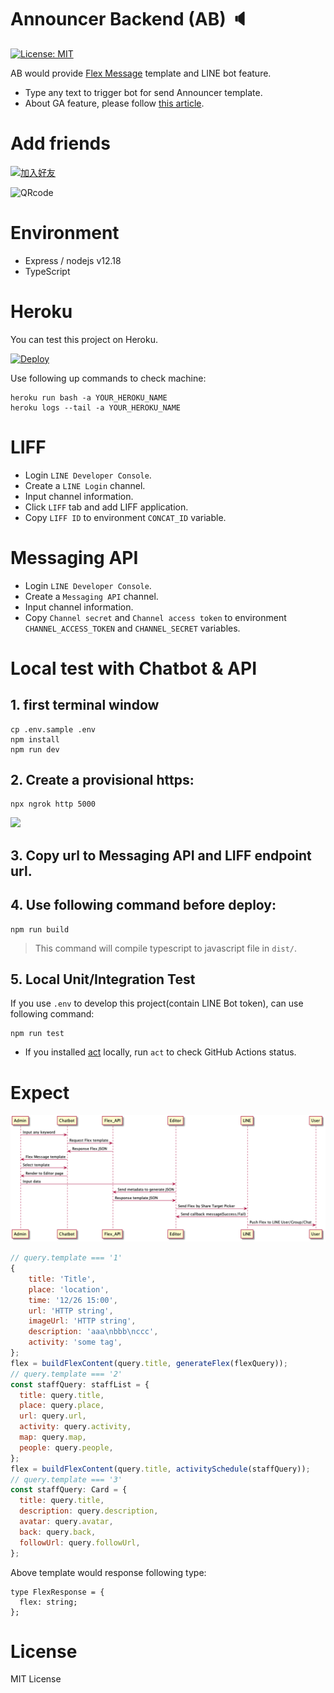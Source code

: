 # Announcer Backend (AB) 🔈

[![License: MIT](https://img.shields.io/badge/License-MIT-blue.svg)](https://opensource.org/licenses/MIT)

AB would provide [Flex Message](https://developers.line.biz/en/docs/messaging-api/using-flex-messages/) template and LINE bot feature.

- Type any text to trigger bot for send Announcer template.
- About GA feature, please follow [this article](https://taichunmin.idv.tw/blog/2020-04-28-lintbot-google-analytics.html).

# Add friends

<a href="https://line.me/R/ti/p/%40608zklsi"><img height="50" border="0" alt="加入好友" src="https://scdn.line-apps.com/n/line_add_friends/btn/zh-Hant.png"></a>

<img height="200" border="0" alt="QRcode" src="https://qr-official.line.me/sid/L/608zklsi.png">

# Environment

- Express / nodejs v12.18
- TypeScript

# Heroku

You can test this project on Heroku.

[![Deploy](https://www.herokucdn.com/deploy/button.svg)](https://heroku.com/deploy)

Use following up commands to check machine:

```
heroku run bash -a YOUR_HEROKU_NAME
heroku logs --tail -a YOUR_HEROKU_NAME
```

# LIFF

- Login `LINE Developer Console`.
- Create a `LINE Login` channel.
- Input channel information.
- Click `LIFF` tab and add LIFF application.
- Copy `LIFF ID` to environment `CONCAT_ID` variable.

# Messaging API

- Login `LINE Developer Console`.
- Create a `Messaging API` channel.
- Input channel information.
- Copy `Channel secret` and `Channel access token` to environment `CHANNEL_ACCESS_TOKEN` and `CHANNEL_SECRET` variables.

# Local test with Chatbot & API

## 1. first terminal window

```
cp .env.sample .env
npm install
npm run dev
```

## 2. Create a provisional https:

```
npx ngrok http 5000
```

![](https://i.imgur.com/azVdG8j.png)

## 3. Copy url to Messaging API and LIFF endpoint url.

## 4. Use following command before deploy:

```
npm run build
```

> This command will compile typescript to javascript file in `dist/`.


## 5. Local Unit/Integration Test

If you use `.env` to develop this project(contain LINE Bot token), can use following command:

```
npm run test
```

- If you installed [act](https://github.com/nektos/act) locally, run `act` to check GitHub Actions status.

# Expect

![](https://github.com/louis70109/Announcer/blob/463868113c4710cdeca16a1a728fdc1fa7fb8ac9/readme_img/http_request.png)

```javascript
// query.template === '1'
{
    title: 'Title',
    place: 'location',
    time: '12/26 15:00',
    url: 'HTTP string',
    imageUrl: 'HTTP string',
    description: 'aaa\nbbb\nccc',
    activity: 'some tag',
};
flex = buildFlexContent(query.title, generateFlex(flexQuery));
// query.template === '2'
const staffQuery: staffList = {
  title: query.title,
  place: query.place,
  url: query.url,
  activity: query.activity,
  map: query.map,
  people: query.people,
};
flex = buildFlexContent(query.title, activitySchedule(staffQuery));
// query.template === '3'
const staffQuery: Card = {
  title: query.title,
  description: query.description,
  avatar: query.avatar,
  back: query.back,
  followUrl: query.followUrl,
};
```

Above template would response following type:

```
type FlexResponse = {
  flex: string;
};
```

# License

MIT License
